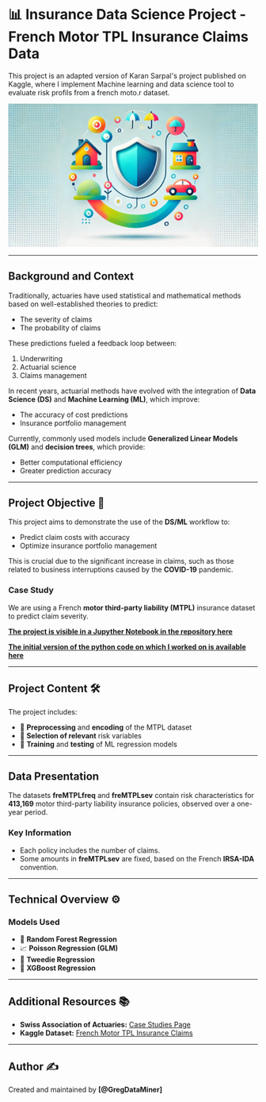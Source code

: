 # 📊 **Insurance Data Science Project - French Motor TPL Insurance Claims Data**
 This project is an adapted version of Karan Sarpal's project published on Kaggle, where I implement Machine learning and data science tool to evaluate risk profils from a french moto.r dataset.


![Cover Image](Images/Cover.png)

---

## **Background and Context**  
Traditionally, actuaries have used statistical and mathematical methods based on well-established theories to predict:  
- The severity of claims  
- The probability of claims  

These predictions fueled a feedback loop between:  
1. Underwriting  
2. Actuarial science  
3. Claims management  

In recent years, actuarial methods have evolved with the integration of **Data Science (DS)** and **Machine Learning (ML)**, which improve:  
- The accuracy of cost predictions  
- Insurance portfolio management  

Currently, commonly used models include **Generalized Linear Models (GLM)** and **decision trees**, which provide:  
- Better computational efficiency  
- Greater prediction accuracy  

---

## **Project Objective** 🎯  
This project aims to demonstrate the use of the **DS/ML** workflow to:  
- Predict claim costs with accuracy  
- Optimize insurance portfolio management  

This is crucial due to the significant increase in claims, such as those related to business interruptions caused by the **COVID-19** pandemic.

### **Case Study**  
We are using a French **motor third-party liability (MTPL)** insurance dataset to predict claim severity.

**[The project is visible in a Jupyther Notebook in the repository here](Code.ipynb)**

**[The initial version of the python code on which I worked on is available here](Insurance_project.py)**

---

## **Project Content** 🛠️  

The project includes:  
- 🔄 **Preprocessing** and **encoding** of the MTPL dataset  
- 🧮 **Selection of relevant** risk variables  
- 🤖 **Training** and **testing** of ML regression models  


---

## **Data Presentation**  

The datasets **freMTPLfreq** and **freMTPLsev** contain risk characteristics for **413,169** motor third-party liability insurance policies, observed over a one-year period.  

### **Key Information**  
- Each policy includes the number of claims.  
- Some amounts in **freMTPLsev** are fixed, based on the French **IRSA-IDA** convention.

---

## **Technical Overview** ⚙️  

### **Models Used**  
- 🌲 **Random Forest Regression**  
- 📈 **Poisson Regression (GLM)**  
- 🔀 **Tweedie Regression**  
- 🚀 **XGBoost Regression**

---

## **Additional Resources** 📚  

- **Swiss Association of Actuaries:** [Case Studies Page](https://www.actuarialdatascience.org/ADS-Tutorials/)  
- **Kaggle Dataset:** [French Motor TPL Insurance Claims](https://www.kaggle.com/datasets/karansarpal/fremtpl-french-motor-tpl-insurance-claims)

---

## **Author** ✍️  
Created and maintained by **[@GregDataMiner]**  
